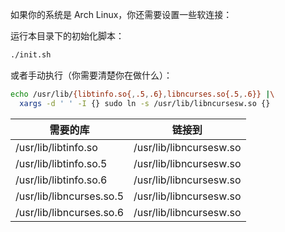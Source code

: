 如果你的系统是 Arch Linux，你还需要设置一些软连接：

运行本目录下的初始化脚本：

```sh
./init.sh
```

或者手动执行（你需要清楚你在做什么）：

```sh
echo /usr/lib/{libtinfo.so{,.5,.6},libncurses.so{.5,.6}} |\
  xargs -d ' ' -I {} sudo ln -s /usr/lib/libncursesw.so {}
```

| 需要的库                 | 链接到                  |
| ------------------------ | ----------------------- |
| /usr/lib/libtinfo.so     | /usr/lib/libncursesw.so |
| /usr/lib/libtinfo.so.5   | /usr/lib/libncursesw.so |
| /usr/lib/libtinfo.so.6   | /usr/lib/libncursesw.so |
| /usr/lib/libncurses.so.5 | /usr/lib/libncursesw.so |
| /usr/lib/libncurses.so.6 | /usr/lib/libncursesw.so |
